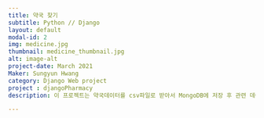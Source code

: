 ```yaml
---
title: 약국 찾기
subtitle: Python // Django
layout: default
modal-id: 2
img: medicine.jpg
thumbnail: medicine_thumbnail.jpg
alt: image-alt
project-date: March 2021
Maker: Sungyun Hwang
category: Django Web project
project : djangoPharmacy
description: 이 프로젝트는 약국데이터를 csv파일로 받아서 MongoDB에 저장 후 관련 데이터를 Django기반의 프레임워크로 만든 웹페이지에 구글맵을 이용해 표시했습니다.

---
```

